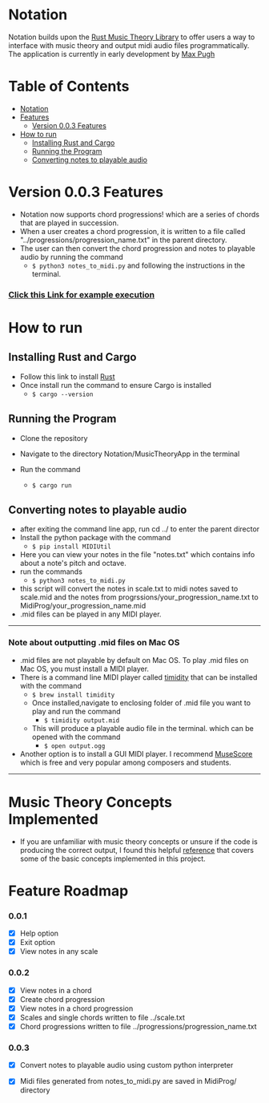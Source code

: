 # Notation
Notation builds upon the [Rust Music Theory Library](https://github.com/ozankasikci/rust-music-theory) to offer users a way to interface with music theory and output midi audio files programmatically. The application is currently in early development by [Max Pugh](https://github.com/mpughcs)
<!-- add table of contents -->
# Table of Contents
- [Notation](#notation)
- [Features](#features)
  - [Version 0.0.3 Features](#version-003-features)
- [How to run](#how-to-run)
    - [Installing Rust and Cargo](#installing-rust-and-cargo)
    - [Running the Program](#running-the-program)
    - [Converting notes to playable audio](#converting-notes-to-playable-audio)

# Version 0.0.3 Features
<!-- create indent -->
* Notation now supports chord progressions! which are a series of chords that are played in succession.
* When a user creates a chord progression, it is written to a file called "../progressions/progression_name.txt" in the parent directory.
* The user can then convert the chord progression and notes to playable audio by running the command
    * ```$ python3 notes_to_midi.py``` and following the instructions in the terminal.


### [Click this Link for example execution](https://www.youtube.com/watch?v=5GBCHi0R9Ak&feature=youtu.be)

# How to run

## Installing Rust and Cargo
* Follow this link to install [Rust](https://doc.rust-lang.org/book/ch01-01-installation.html)
* Once install run the command to ensure Cargo is installed
    * ```$ cargo --version```
## Running the Program
* Clone the repository
* Navigate to the directory Notation/MusicTheoryApp in the terminal
* Run the command

    * ```$ cargo run```
## Converting notes to playable audio
* after exiting the command line app, run cd ../ to enter the parent director 
* Install the python package with the command
    * ```$ pip install MIDIUtil```
* Here you can view your notes in the file "notes.txt" which contains info about a note's pitch and octave.
* run the commands
    * ``` $ python3 notes_to_midi.py ``` 
* this script will convert the notes in scale.txt to midi notes saved to scale.mid and the notes from progrssions/your_progression_name.txt to MidiProg/your_progression_name.mid
* .mid files can be played in any MIDI player.
---
### Note about outputting .mid files on Mac OS
* .mid files are not playable by default on Mac OS. To play .mid files on Mac OS, you must install a MIDI player. 
* There is a command line MIDI player called [timidity](https://www.mankier.com/1/timidity) that can be installed with the command
    * ```$ brew install timidity```
    * Once installed,navigate to enclosing folder of .mid file you want to play and run the command
        * ```$ timidity output.mid```
    * This will produce a playable audio file in the terminal. which can be opened with the command
        * ```$ open output.ogg```
* Another option is to install a GUI MIDI player. I recommend [MuseScore](https://musescore.org/en/download) which is free and very popular among composers and students.

---







# Music Theory Concepts Implemented 
- If you are unfamiliar with music theory concepts or unsure if the code is producing the correct output, I found this helpful [reference](https://www.thejazzpianosite.com/jazz-piano-lessons/the-basics/modes/) that covers some of the basic concepts implemented in this project. 
# Feature Roadmap
<!-- # make checklist  -->
### 0.0.1
- [x] Help option
- [x] Exit option
- [x] View notes in any scale

### 0.0.2
- [x] View notes in a chord
- [x] Create chord progression
- [x] View notes in a chord progression
- [x] Scales and single chords written to file ../scale.txt
- [x] Chord progressions written to file ../progressions/progression_name.txt

### 0.0.3
- [x] Convert notes to playable audio using custom python interpreter
- [x] Midi files generated from notes_to_midi.py are saved in MidiProg/ directory

